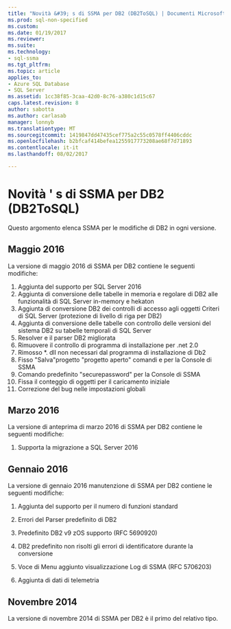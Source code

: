 ```yaml
---
title: "Novità &#39; s di SSMA per DB2 (DB2ToSQL) | Documenti Microsoft"
ms.prod: sql-non-specified
ms.custom: 
ms.date: 01/19/2017
ms.reviewer: 
ms.suite: 
ms.technology:
- sql-ssma
ms.tgt_pltfrm: 
ms.topic: article
applies_to:
- Azure SQL Database
- SQL Server
ms.assetid: 1cc38f85-3caa-42d0-8c76-a380c1d15c67
caps.latest.revision: 8
author: sabotta
ms.author: carlasab
manager: lonnyb
ms.translationtype: MT
ms.sourcegitcommit: 1419847dd47435cef775a2c55c0578ff4406cddc
ms.openlocfilehash: b2bfcaf414befea1255917773208ae68f7d71893
ms.contentlocale: it-it
ms.lasthandoff: 08/02/2017

---
```

# <a name="what39s-new-in-ssma--for-db2-db2tosql"></a>Novità &#39; s di SSMA per DB2 (DB2ToSQL)
Questo argomento elenca SSMA per le modifiche di DB2 in ogni versione.  

## <a name="may-2016"></a>Maggio 2016  
La versione di maggio 2016 di SSMA per DB2 contiene le seguenti modifiche:  

1.  Aggiunta del supporto per SQL Server 2016
2.  Aggiunta di conversione delle tabelle in memoria e regolare di DB2 alle funzionalità di SQL Server in-memory e hekaton
3.  Aggiunta di conversione DB2 dei controlli di accesso agli oggetti Criteri di SQL Server (protezione di livello di riga per DB2)
4.  Aggiunta di conversione delle tabelle con controllo delle versioni del sistema DB2 su tabelle temporali di SQL Server
5.  Resolver e il parser DB2 migliorata
6.  Rimuovere il controllo di programma di installazione per .net 2.0
7.  Rimosso *. dll non necessari dal programma di installazione di Db2
8.  Fisso "Salva"progetto "progetto aperto" comandi e per la Console di SSMA
9.  Comando predefinito "securepassword" per la Console di SSMA
10. Fissa il conteggio di oggetti per il caricamento iniziale
11. Correzione del bug nelle impostazioni globali
  
## <a name="march-2016"></a>Marzo 2016  
La versione di anteprima di marzo 2016 di SSMA per DB2 contiene le seguenti modifiche:  
  
1.  Supporta la migrazione a SQL Server 2016  
  
## <a name="january-2016"></a>Gennaio 2016  
La versione di gennaio 2016 manutenzione di SSMA per DB2 contiene le seguenti modifiche:  
  
1.  Aggiunta del supporto per il numero di funzioni standard  
  
2.  Errori del Parser predefinito di DB2  
  
3.  Predefinito DB2 v9 zOS supporto (RFC 5690920)  
  
4.  DB2 predefinito non risolti gli errori di identificatore durante la conversione  
  
5.  Voce di Menu aggiunto visualizzazione Log di SSMA (RFC 5706203)  
  
6.  Aggiunta di dati di telemetria  
  
## <a name="november-2014"></a>Novembre 2014  
La versione di novembre 2014 di SSMA per DB2 è il primo del relativo tipo.  
  


